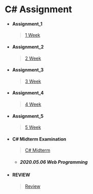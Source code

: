 # C# Assignment

+ ####  Assignment_1

  > [1 Week]([https://github.com/narinn-star/C_sharp_Assignment/tree/master/1%20Week) 

  

+ #### Assignment_2

  > [2 Week](https://github.com/narinn-star/C_sharp_Assignment/tree/master/2%20Week)

  

+ #### Assignment_3

  > [3 Week](https://github.com/narinn-star/C_sharp_Assignment/tree/master/3%20Week)

  

+ #### Assignment_4

  > [4 Week](https://github.com/narinn-star/C_sharp_Assignment/tree/master/4%20Week)

  

+ #### Assignment_5

  > [5 Week](https://github.com/narinn-star/C_sharp_Assignment/tree/master/5%20Week)

  

+ #### C# Midterm Examination

  > [C# Midterm](https://github.com/narinn-star/C_sharp_Assignment/tree/master/C%23%20Midterm)

  + ##### 2020.05.06 Web Programming

    

+ #### REVIEW

  > [Review](https://github.com/narinn-star/C_sharp_Assignment/tree/master/Review)

  